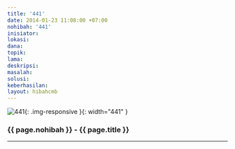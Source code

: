 ```yaml
---
title: '441'
date: 2014-01-23 11:08:00 +07:00
nohibah: '441'
inisiator: 
lokasi: 
dana: 
topik: 
lama: 
deskripsi: 
masalah: 
solusi: 
keberhasilan: 
layout: hibahcmb
---
```


![441](/static/img/hibahcmb/441.png){: .img-responsive }{: width="441" }

### {{ page.nohibah }} - {{ page.title }}

---
